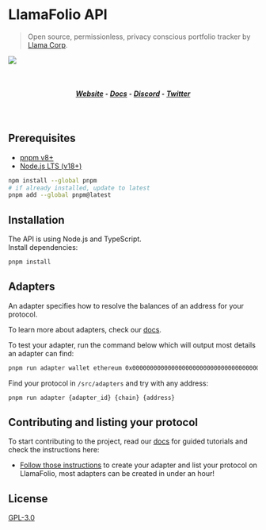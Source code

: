 # LlamaFolio API

> Open source, permissionless, privacy conscious portfolio tracker by [Llama Corp](https://llama-corp.com/).

![](./docs/bg-image.png)

<br>
<h5 align="center">
  <a href="https://llamafolio.com">Website</a> ⁃
  <a href="https://docs.llamafolio.com">Docs</a> ⁃
  <a href="https://discord.llamafolio.com">Discord</a> ⁃
  <a href="https://twitter.com/LlamaFolio">Twitter</a>
</h5>
<br>

## Prerequisites

- [pnpm v8+](https://pnpm.io/installation)
- [Node.js LTS (v18+)](https://nodejs.org/en/download/)

```sh
npm install --global pnpm
# if already installed, update to latest
pnpm add --global pnpm@latest
```

## Installation

The API is using Node.js and TypeScript.    
Install dependencies:

```bash
pnpm install
```

## Adapters

An adapter specifies how to resolve the balances of an address for your protocol.

To learn more about adapters, check our [docs](https://docs.llamafolio.com).

To test your adapter, run the command below which will output most details an adapter can find:

```bash
pnpm run adapter wallet ethereum 0x0000000000000000000000000000000000000000
```

Find your protocol in `/src/adapters` and try with any address:

```bash
pnpm run adapter {adapter_id} {chain} {address}
```

## Contributing and listing your protocol

To start contributing to the project, read our [docs](https://docs.llamafolio.com) for guided tutorials and check the instructions here:

- [Follow those instructions](./docs/contributing.md) to create your adapter and list your protocol on LlamaFolio, most adapters can be created in under an hour!

## License

[GPL-3.0](./LICENSE)
